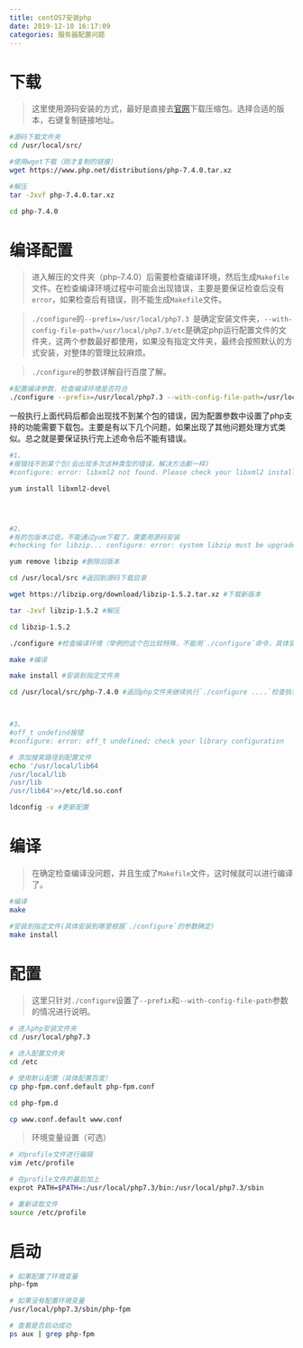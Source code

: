 ```yaml
---
title: centOS7安装php
date: 2019-12-10 16:17:09
categories: 服务器配置问题
---
```


# 下载

>这里使用源码安装的方式，最好是直接去[官网](https://www.php.net/downloads.php)下载压缩包。选择合适的版本，右键复制链接地址。

```bash
#源码下载文件夹
cd /usr/local/src/

#使用wget下载（刚才复制的链接）
wget https://www.php.net/distributions/php-7.4.0.tar.xz

#解压
tar -Jxvf php-7.4.0.tar.xz

cd php-7.4.0
```

# 编译配置

>进入解压的文件夹（php-7.4.0）后需要检查编译环境，然后生成`Makefile`文件。在检查编译环境过程中可能会出现错误，主要是要保证检查后没有`error`，如果检查后有错误，则不能生成`Makefile`文件。

>`./configure`的`--prefix=/usr/local/php7.3 `是确定安装文件夹，`--with-config-file-path=/usr/local/php7.3/etc`是确定php运行配置文件的文件夹，这两个参数最好都使用，如果没有指定文件夹，最终会按照默认的方式安装，对整体的管理比较麻烦。

>`./configure`的参数详解自行百度了解。

```bash
#配置编译参数，检查编译环境是否符合
./configure --prefix=/usr/local/php7.3 --with-config-file-path=/usr/local/php7.3/lib --with-curl --with-freetype-dir --with-gd --with-gettext --with-iconv-dir --with-kerberos --with-libdir=lib64 --with-libxml-dir --with-openssl --with-pcre-regex --with-pdo-mysql --with-pdo-sqlite --with-pear --with-png-dir --with-xmlrpc --with-xsl --with-zlib --with-mhash --with-jpeg-dir --enable-fpm --enable-bcmath --enable-libxml --enable-inline-optimization --enable-mbregex --enable-mbstring --enable-opcache --enable-pcntl --enable-shmop --enable-soap --enable-sockets --enable-sysvsem --enable-xml --enable-zip --enable-ftp --enable-intl --enable-mysqlnd --disable-rpath --disable-fileinfo
```

一般执行上面代码后都会出现找不到某个包的错误，因为配置参数中设置了php支持的功能需要下载包。主要是有以下几个问题，如果出现了其他问题处理方式类似。总之就是要保证执行完上述命令后不能有错误。

```bash
#1、
#报错找不到某个包(会出现多次这种类型的错误，解决方法都一样)
#configure: error: libxml2 not found. Please check your libxml2 installation.

yum install libxml2-devel




#2、
#有的包版本过低，不能通过yum下载了，需要用源码安装
#checking for libzip... configure: error: system libzip must be upgraded to version >= 0.11

yum remove libzip #删除旧版本

cd /usr/local/src #返回到源码下载目录

wget https://libzip.org/download/libzip-1.5.2.tar.xz #下载新版本

tar -Jxvf libzip-1.5.2 #解压

cd libzip-1.5.2

./configure #检查编译环境（举例的这个包比较特殊，不能用`./configure`命令，具体安装方式查看INSTALL.md文件）

make #编译

make install #安装到指定文件夹

cd /usr/local/src/php-7.4.0 #返回php文件夹继续执行`./configure ....`检查执行环境



#3、
#off_t undefind报错
#configure: error: off_t undefined; check your library configuration

# 添加搜索路径到配置文件
echo '/usr/local/lib64
/usr/local/lib
/usr/lib
/usr/lib64'>>/etc/ld.so.conf

ldconfig -v #更新配置

```

# 编译

>在确定检查编译没问题，并且生成了`Makefile`文件，这时候就可以进行编译了。

```bash
#编译
make

#安装到指定文件(具体安装到哪里根据`./configure`的参数确定)
make install

```

# 配置

>这里只针对`./configure`设置了`--prefix`和`--with-config-file-path`参数的情况进行说明。

```bash
# 进入php安装文件夹
cd /usr/local/php7.3

# 进入配置文件夹
cd /etc

# 使用默认配置（具体配置百度）
cp php-fpm.conf.default php-fpm.conf

cd php-fpm.d

cp www.conf.default www.conf

```

>环境变量设置（可选）

```bash
# 对profile文件进行编辑
vim /etc/profile

# 在profile文件的最后加上
exprot PATH=$PATH=:/usr/local/php7.3/bin:/usr/local/php7.3/sbin

# 重新读取文件
source /etc/profile
```


# 启动

```bash
# 如果配置了环境变量
php-fpm

# 如果没有配置环境变量
/usr/local/php7.3/sbin/php-fpm

# 查看是否启动成功
ps aux | grep php-fpm
```
